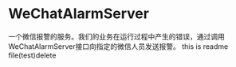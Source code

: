 # WeChatAlarmServer
一个微信报警的服务。我们的业务在运行过程中产生的错误，通过调用WeChatAlarmServer接口向指定的微信人员发送报警。
this is readme file(test)delete
